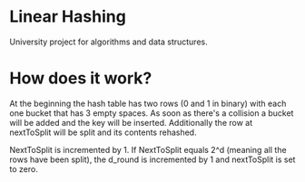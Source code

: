 # Linear Hashing

University project for algorithms and data structures.

# How does it work?
At the beginning the hash table has two rows (0 and 1 in binary) with each one bucket that has 3 empty spaces.
As soon as there's a collision a bucket will be added and the key will be inserted. Additionally the row at nextToSplit will be split and its contents rehashed.

NextToSplit is incremented by 1. If NextToSplit equals 2^d (meaning all the rows have been split), the d_round is incremented by 1 and nextToSplit is set to zero.



